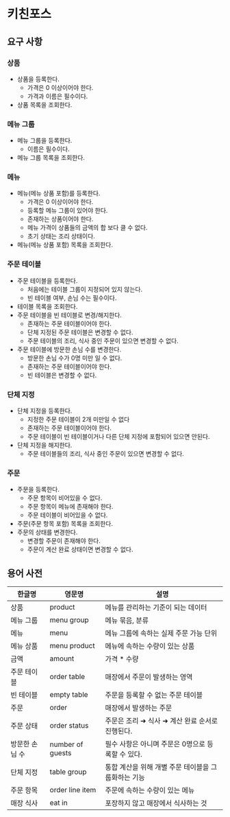 # 키친포스

## 요구 사항

### 상품

- 상품을 등록한다.
    - 가격은 0 이상이어야 한다.
    - 가격과 이름은 필수이다.
- 상품 목록을 조회한다.

### 메뉴 그룹

- 메뉴 그룹을 등록한다.
    - 이름은 필수이다.
- 메뉴 그룹 목록을 조회한다.

### 메뉴

- 메뉴(메뉴 상품 포함)를 등록한다.
    - 가격은 0 이상이어야 한다.
    - 등록할 메뉴 그룹이 있어야 한다.
    - 존재하는 상품이어야 한다.
    - 메뉴 가격이 상품들의 금액의 합 보다 클 수 없다.
    - 초기 상태는 조리 상태이다.
- 메뉴(메뉴 상품 포함) 목록을 조회한다.

### 주문 테이블

- 주문 테이블을 등록한다.
    - 처음에는 테이블 그룹이 지정되어 있지 않는다.
    - 빈 테이블 여부, 손님 수는 필수이다.
- 테이블 목록을 조회한다.
- 주문 테이블을 빈 테이블로 변경/해지한다.
    - 존재하는 주문 테이블이어야 한다.
    - 단체 지정된 주문 테이블은 변경할 수 없다.
    - 주문 테이블의 조리, 식사 중인 주문이 있으면 변경할 수 없다.
- 주문 테이블에 방문한 손님 수를 변경한다.
    - 방문한 손님 수가 0명 미만 일 수 없다.
    - 존재하는 주문 테이블이어야 한다.
    - 빈 테이블은 변경할 수 없다.

### 단체 지정

- 단체 지정을 등록한다.
    - 지정한 주문 테이블이 2개 미만일 수 없다
    - 존재하는 주문 테이블이어야 한다.
    - 주문 테이블이 빈 테이블이거나 다른 단체 지정에 포함되어 있으면 안된다.
- 단체 지정을 해지한다.
    -  주문 테이블들의 조리, 식사 중인 주문이 있으면 변경할 수 없다.

### 주문

- 주문을 등록한다.
    - 주문 항목이 비어있을 수 없다.
    - 주문 항목이 메뉴에 존재해야 한다.
    - 주문 테이블이 비어있을 수 없다.
- 주문(주문 항목 포함) 목록을 조회한다.
- 주문의 상태를 변경한다.
    - 변경할 주문이 존재해야 한다.
    - 주문이 계산 완료 상태이면 변경할 수 없다.

## 용어 사전

| 한글명 | 영문명 | 설명 |
| --- | --- | --- |
| 상품 | product | 메뉴를 관리하는 기준이 되는 데이터 |
| 메뉴 그룹 | menu group | 메뉴 묶음, 분류 |
| 메뉴 | menu | 메뉴 그룹에 속하는 실제 주문 가능 단위 |
| 메뉴 상품 | menu product | 메뉴에 속하는 수량이 있는 상품 |
| 금액 | amount | 가격 * 수량 |
| 주문 테이블 | order table | 매장에서 주문이 발생하는 영역 |
| 빈 테이블 | empty table | 주문을 등록할 수 없는 주문 테이블 |
| 주문 | order | 매장에서 발생하는 주문 |
| 주문 상태 | order status | 주문은 조리 ➜ 식사 ➜ 계산 완료 순서로 진행된다. |
| 방문한 손님 수 | number of guests | 필수 사항은 아니며 주문은 0명으로 등록할 수 있다. |
| 단체 지정 | table group | 통합 계산을 위해 개별 주문 테이블을 그룹화하는 기능 |
| 주문 항목 | order line item | 주문에 속하는 수량이 있는 메뉴 |
| 매장 식사 | eat in | 포장하지 않고 매장에서 식사하는 것 |
